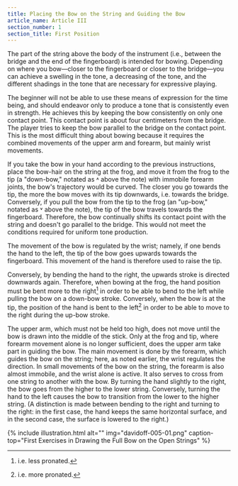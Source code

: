 ```yaml
---
title: Placing the Bow on the String and Guiding the Bow
article_name: Article III
section_number: 1
section_title: First Position
---
```


The part of the string above the body of the instrument (i.e., between the bridge and the end of the fingerboard) is intended for bowing. Depending on where you bow—closer to the fingerboard or closer to the bridge—you can achieve a swelling in the tone, a decreasing of the tone, and the different shadings in the tone that are necessary for expressive playing.

The beginner will not be able to use these means of expression for the time being, and should endeavor only to produce a tone that is consistently even in strength. He achieves this by keeping the bow consistently on only one contact point. This contact point is about four centimeters from the bridge. The player tries to keep the bow parallel to the bridge on the contact point. This is the most difficult thing about bowing because it requires the combined movements of the upper arm and forearm, but mainly wrist movements.

If you take the bow in your hand according to the previous instructions, place the bow-hair on the string at the frog, and move it from the frog to the tip (a "down-bow," notated as ˄ above the note) with immobile forearm joints, the bow's trajectory would be curved. The closer you go towards the tip, the more the bow moves with its tip downwards, i.e. towards the bridge. Conversely, if you pull the bow from the tip to the frog (an "up-bow," notated as ˅ above the note), the tip of the bow travels towards the fingerboard. Therefore, the bow continually shifts its contact point with the string and doesn't go parallel to the bridge. This would not meet the conditions required for uniform tone production. 

The movement of the bow is regulated by the wrist; namely, if one bends the hand to the left, the tip of the bow goes upwards towards the fingerboard. This movement of the hand is therefore used to raise the tip. 

Conversely, by bending the hand to the right, the upwards stroke is directed downwards again. Therefore, when bowing at the frog, the hand position must be bent more to the right[^1] in order to be able to bend to the left while pulling the bow on a down-bow stroke. Conversely, when the bow is at the tip, the position of the hand is bent to the left[^2] in order to be able to move to the right during the up-bow stroke.

The upper arm, which must not be held too high, does not move until the bow is drawn into the middle of the stick. Only at the frog and tip, where forearm movement alone is no longer sufficient, does the upper arm take part in guiding the bow. The main movement is done by the forearm, which guides the bow on the string; here, as noted earlier, the wrist regulates the direction. In small movements of the bow on the string, the forearm is also almost immobile, and the wrist alone is active. It also serves to cross from one string to another with the bow. By turning the hand slightly to the right, the bow goes from the higher to the lower string. Conversely, turning the hand to the left causes the bow to transition from the lower to the higher string. (A distinction is made between bending to the right and turning to the right: in the first case, the hand keeps the same horizontal surface, and in the second case, the surface is lowered to the right.)

{% include illustration.html alt="" img="davidoff-005-01.png" caption-top="First Exercises in Drawing the Full Bow on the Open Strings" %}

[^1]: i.e. less pronated.
[^2]: i.e. more pronated.
